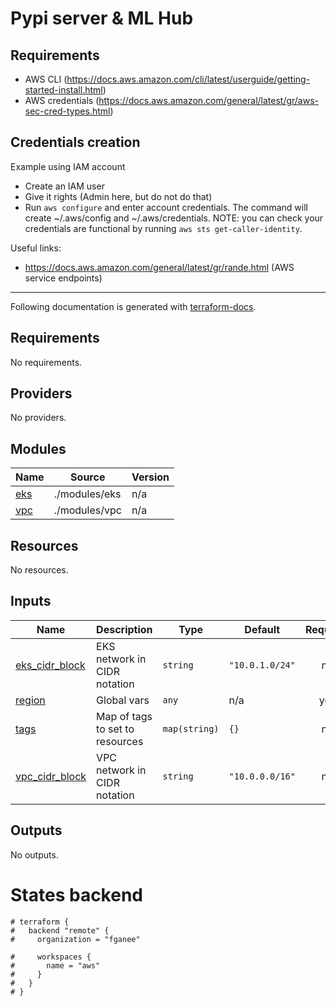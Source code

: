 # Pypi server & ML Hub

## Requirements

* AWS CLI (https://docs.aws.amazon.com/cli/latest/userguide/getting-started-install.html)
* AWS credentials (https://docs.aws.amazon.com/general/latest/gr/aws-sec-cred-types.html)

## Credentials creation
Example using IAM account
- Create an IAM user
- Give it rights (Admin here, but do not do that)
- Run `aws configure` and enter account credentials. The command will create ~/.aws/config and ~/.aws/credentials.
NOTE: you can check your credentials are functional by running `aws sts get-caller-identity`.

Useful links:
- https://docs.aws.amazon.com/general/latest/gr/rande.html (AWS service endpoints)


<!-- BEGIN_TF_DOCS -->
---
Following documentation is generated with [terraform-docs](https://terraform-docs.io).


## Requirements

No requirements.
## Providers

No providers.
## Modules

| Name | Source | Version |
|------|--------|---------|
| <a name="module_eks"></a> [eks](#module\_eks) | ./modules/eks | n/a |
| <a name="module_vpc"></a> [vpc](#module\_vpc) | ./modules/vpc | n/a |
## Resources

No resources.
## Inputs

| Name | Description | Type | Default | Required |
|------|-------------|------|---------|:--------:|
| <a name="input_eks_cidr_block"></a> [eks\_cidr\_block](#input\_eks\_cidr\_block) | EKS network in CIDR notation | `string` | `"10.0.1.0/24"` | no |
| <a name="input_region"></a> [region](#input\_region) | Global vars | `any` | n/a | yes |
| <a name="input_tags"></a> [tags](#input\_tags) | Map of tags to set to resources | `map(string)` | `{}` | no |
| <a name="input_vpc_cidr_block"></a> [vpc\_cidr\_block](#input\_vpc\_cidr\_block) | VPC network in CIDR notation | `string` | `"10.0.0.0/16"` | no |
## Outputs

No outputs.


# States backend
```
# terraform {
#   backend "remote" {
#     organization = "fganee"

#     workspaces {
#       name = "aws"
#     }
#   }
# }
```
<!-- END_TF_DOCS -->